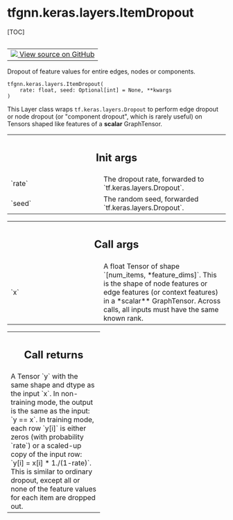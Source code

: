 # tfgnn.keras.layers.ItemDropout

[TOC]

<!-- Insert buttons and diff -->

<table class="tfo-notebook-buttons tfo-api nocontent" align="left">
<td>
  <a target="_blank" href="https://github.com/tensorflow/gnn/tree/master/tensorflow_gnn/keras/layers/item_dropout.py#L22-L74">
    <img src="https://www.tensorflow.org/images/GitHub-Mark-32px.png" />
    View source on GitHub
  </a>
</td>
</table>

Dropout of feature values for entire edges, nodes or components.

<pre class="devsite-click-to-copy prettyprint lang-py tfo-signature-link">
<code>tfgnn.keras.layers.ItemDropout(
    rate: float, seed: Optional[int] = None, **kwargs
)
</code></pre>

<!-- Placeholder for "Used in" -->

This Layer class wraps `tf.keras.layers.Dropout` to perform edge dropout or node
dropout (or "component dropout", which is rarely useful) on Tensors shaped like
features of a **scalar** GraphTensor.

<!-- Tabular view -->
 <table class="responsive fixed orange">
<colgroup><col width="214px"><col></colgroup>
<tr><th colspan="2"><h2 class="add-link">Init args</h2></th></tr>

<tr>
<td>
`rate`<a id="rate"></a>
</td>
<td>
The dropout rate, forwarded to `tf.keras.layers.Dropout`.
</td>
</tr><tr>
<td>
`seed`<a id="seed"></a>
</td>
<td>
The random seed, forwarded `tf.keras.layers.Dropout`.
</td>
</tr>
</table>

<!-- Tabular view -->
 <table class="responsive fixed orange">
<colgroup><col width="214px"><col></colgroup>
<tr><th colspan="2"><h2 class="add-link">Call args</h2></th></tr>

<tr>
<td>
`x`<a id="x"></a>
</td>
<td>
A float Tensor of shape `[num_items, *feature_dims]`. This is the shape
of node features or edge features (or context features) in a *scalar**
GraphTensor. Across calls, all inputs must have the same known rank.
</td>
</tr>
</table>

<!-- Tabular view -->
 <table class="responsive fixed orange">
<colgroup><col width="214px"><col></colgroup>
<tr><th colspan="2"><h2 class="add-link">Call returns</h2></th></tr>
<tr class="alt">
<td colspan="2">
A Tensor `y` with the same shape and dtype as the input `x`.
In non-training mode, the output is the same as the input: `y == x`.
In training mode, each row `y[i]` is either zeros (with probability `rate`)
or a scaled-up copy of the input row: `y[i] = x[i] * 1./(1-rate)`.
This is similar to ordinary dropout, except all or none of the feature
values for each item are dropped out.
</td>
</tr>

</table>
